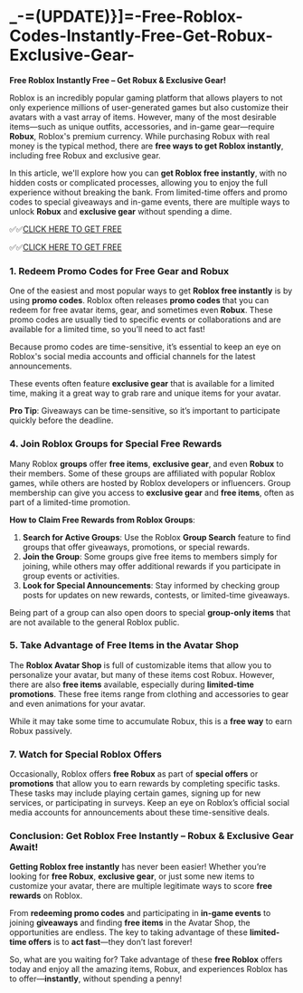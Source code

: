 # _-=(UPDATE)}]=-Free-Roblox-Codes-Instantly-Free-Get-Robux-Exclusive-Gear-

**Free Roblox Instantly Free – Get Robux & Exclusive Gear!**

Roblox is an incredibly popular gaming platform that allows players to not only experience millions of user-generated games but also customize their avatars with a vast array of items. However, many of the most desirable items—such as unique outfits, accessories, and in-game gear—require **Robux**, Roblox's premium currency. While purchasing Robux with real money is the typical method, there are **free ways to get Roblox instantly**, including free Robux and exclusive gear.

In this article, we'll explore how you can **get Roblox free instantly**, with no hidden costs or complicated processes, allowing you to enjoy the full experience without breaking the bank. From limited-time offers and promo codes to special giveaways and in-game events, there are multiple ways to unlock **Robux** and **exclusive gear** without spending a dime.

✅✅[CLICK HERE TO GET FREE](https://tinyurl.com/f5a9kmyc)

✅✅[CLICK HERE TO GET FREE](https://tinyurl.com/f5a9kmyc)

### 1. **Redeem Promo Codes for Free Gear and Robux**

One of the easiest and most popular ways to get **Roblox free instantly** is by using **promo codes**. Roblox often releases **promo codes** that you can redeem for free avatar items, gear, and sometimes even **Robux**. These promo codes are usually tied to specific events or collaborations and are available for a limited time, so you’ll need to act fast!

Because promo codes are time-sensitive, it’s essential to keep an eye on Roblox's social media accounts and official channels for the latest announcements.


These events often feature **exclusive gear** that is available for a limited time, making it a great way to grab rare and unique items for your avatar.

**Pro Tip**: Giveaways can be time-sensitive, so it’s important to participate quickly before the deadline.

### 4. **Join Roblox Groups for Special Free Rewards**

Many Roblox **groups** offer **free items**, **exclusive gear**, and even **Robux** to their members. Some of these groups are affiliated with popular Roblox games, while others are hosted by Roblox developers or influencers. Group membership can give you access to **exclusive gear** and **free items**, often as part of a limited-time promotion.

**How to Claim Free Rewards from Roblox Groups**:
1. **Search for Active Groups**: Use the Roblox **Group Search** feature to find groups that offer giveaways, promotions, or special rewards.
2. **Join the Group**: Some groups give free items to members simply for joining, while others may offer additional rewards if you participate in group events or activities.
3. **Look for Special Announcements**: Stay informed by checking group posts for updates on new rewards, contests, or limited-time giveaways.

Being part of a group can also open doors to special **group-only items** that are not available to the general Roblox public.

### 5. **Take Advantage of Free Items in the Avatar Shop**

The **Roblox Avatar Shop** is full of customizable items that allow you to personalize your avatar, but many of these items cost Robux. However, there are also **free items** available, especially during **limited-time promotions**. These free items range from clothing and accessories to gear and even animations for your avatar.

While it may take some time to accumulate Robux, this is a **free way** to earn Robux passively.

### 7. **Watch for Special Roblox Offers**

Occasionally, Roblox offers **free Robux** as part of **special offers** or **promotions** that allow you to earn rewards by completing specific tasks. These tasks may include playing certain games, signing up for new services, or participating in surveys. Keep an eye on Roblox’s official social media accounts for announcements about these time-sensitive deals.

### Conclusion: Get Roblox Free Instantly – Robux & Exclusive Gear Await!

**Getting Roblox free instantly** has never been easier! Whether you’re looking for **free Robux**, **exclusive gear**, or just some new items to customize your avatar, there are multiple legitimate ways to score **free rewards** on Roblox.

From **redeeming promo codes** and participating in **in-game events** to joining **giveaways** and finding **free items** in the Avatar Shop, the opportunities are endless. The key to taking advantage of these **limited-time offers** is to **act fast**—they don’t last forever!

So, what are you waiting for? Take advantage of these **free Roblox** offers today and enjoy all the amazing items, Robux, and experiences Roblox has to offer—**instantly**, without spending a penny!
